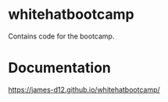 # whitehatbootcamp
Contains code for the bootcamp.

# Documentation
https://james-d12.github.io/whitehatbootcamp/
